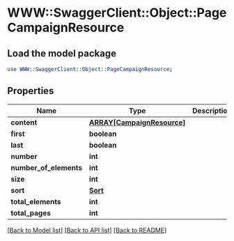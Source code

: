 # WWW::SwaggerClient::Object::PageCampaignResource

## Load the model package
```perl
use WWW::SwaggerClient::Object::PageCampaignResource;
```

## Properties
Name | Type | Description | Notes
------------ | ------------- | ------------- | -------------
**content** | [**ARRAY[CampaignResource]**](CampaignResource.md) |  | [optional] 
**first** | **boolean** |  | [optional] 
**last** | **boolean** |  | [optional] 
**number** | **int** |  | [optional] 
**number_of_elements** | **int** |  | [optional] 
**size** | **int** |  | [optional] 
**sort** | [**Sort**](Sort.md) |  | [optional] 
**total_elements** | **int** |  | [optional] 
**total_pages** | **int** |  | [optional] 

[[Back to Model list]](../README.md#documentation-for-models) [[Back to API list]](../README.md#documentation-for-api-endpoints) [[Back to README]](../README.md)


